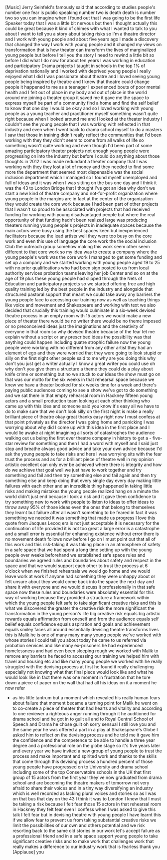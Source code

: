 
[Music]
Jerry Seinfeld&#39;s famously said that
according to studies people&#39;s number one
fear is public speaking
number two is death death is number two
so you can imagine when I found out that
I was going to be the first life Speaker
today that I was a little bit nervous
but then I thought actually this could
be great because it kind of chimes with
what I wanted to talk to you about I
want to tell you a story about taking
risks so I&#39;m a theatre director and I
work with young people and about five
years ago I made a discovery that
changed the way I work with young people
and it changed my views on
transformation that is how theater can
transform the lives of marginalized
young people but before I tell you the
story I need to rewind a little bit
so before I did what I do now for about
ten years I was working in education and
participatory Drama projects I taught in
schools in the top 1% of deprivation
nationally and I worked with deprived
young people I really enjoyed what I did
I was passionate about theatre and I
loved seeing young people being inspired
by theatre and I knew that theatre could
change people it happened to me as a
teenager I experienced bouts of poor
mental health and I felt out of place in
my body and out of place in the world
around me joining a theater group it
saved me it gave me the space to express
myself be part of a community find a
home and find the self belief to know
that one day I would be okay and so I
loved working with young people as a
young teacher and practitioner myself
something wasn&#39;t quite right because
when I looked around me and I looked at
the theater industry I couldn&#39;t see the
young people that I was working with
reflected in that industry and even when
I went back to drama school myself to do
a masters I saw that those in training
didn&#39;t really reflect the communities
that I&#39;d been working with they they
didn&#39;t seem to come from all walks of
life so something wasn&#39;t quite working
and even though I&#39;d been part of some
amazing participatory theater projects
not enough young people were progressing
on into the industry but before I could
do anything about those thoughts in 2012
I was made redundant a theater company
that I was working with they they lost a
lot of money and they needed to find
some more the department that seemed
most dispensable was the social
inclusion department which I managed so
I found myself unemployed and full of
ideas and it was when I was sitting on
the bus one day and I think it was the
43 to London Bridge that I thought I&#39;ve
got an idea why don&#39;t we start a new
kind of theatre company and
not-for-profit organization where young
people in the margins are in fact at the
center of the organization they would
create the core work because I had been
part of other projects that I wasn&#39;t so
proud to be associated with projects
that had received funding for working
with young disadvantaged people but
where the real opportunity of that
funding hadn&#39;t been realized large was
producing theaters running young
people&#39;s projects in inadequate spaces
because the main actors were busy using
the best spaces keen but inexperienced
facilitators because the lead artists
well they were too busy
on the core work and even this use of
language the core work the the social
inclusion Club the outreach group
somehow making this work seem other seem
different to that core work so my idea
was to create a company where the young
people&#39;s work was the core work I
managed to get some funding and set up a
company and we started working with
young people aged 19 to 25 with no prior
qualifications who had been sign posted
to us from local authority services
probation teams leaving her job Center
and so on at the age of 19 plus these
young people had slipped through the
Nets of Education and participatory
projects so we started offering free and
high quality training led by the best
people in the industry and alongside
that structured pastoral support that
meant we could take away any barriers
the young people face to accessing our
training now as well as teaching things
like voice and movement and Shakespeare
and working with text we also decided
that crucially this training would
culminate in a six-week devised theatre
process in an empty room with 15 actors
we would make a new piece of theater
there would be no writer there would be
no theme imposed or no preconceived
ideas just the imaginations and the
creativity of everyone in that room so
why devised theatre because of the fear
let me explain without a script or any
prescribed ideas the possibility was
that anything could happen including
quatre
strophic failure now the young people
were working with no different from any
other artist they had an element of ego
and they were worried that they were
going to look stupid or silly on the
first night other people said to me why
are you doing this why don&#39;t you just
get a writer actually I know a great
writer you could use oh why don&#39;t you
give them a structure a theme they could
do a play about knife crime or something
but no we stuck to our ideas the show
must go on that was our motto for the
six weeks in that rehearsal space
because we knew we have a theater booked
for six weeks time for a week and
there&#39;s paying public audiences coming
to see a show we&#39;ve got to do something
and we sat there in that empty rehearsal
room in Hackney fifteen young actors and
a small production team looking at each
other thinking who came up with this
idea and someone said you know it&#39;s easy
all we have to do to make sure that we
don&#39;t look silly on the first night is
make a really brilliant piece of theatre
okay great thanks easy right now I must
confess at that point privately as the
director I was going home and panicking
I was worrying about why did I come up
with this idea in the first place and I
would lie awake at night imagining all
sorts of catastrophes the audience
walking out us being the first ever
theatre company in history to get a -
five-star review for something and then
I had a word with myself and I said just
stop and breathe always good advice and
take your own advice because I&#39;d ask the
young people to take risks and here I
was worrying sits with the fear trust
the process and as for a brilliant piece
of theatre well in my opinion artistic
excellent
can only ever be achieved where there is
integrity and how do we achieve that
goal well we just have to work together
and try something and fail and then try
something else
and fail again and then try something
else and keep doing that every single
day every day making little failures
with each other and an incredible thing
happened in taking little risks and
making mistakes the young people
realized hang on a minute the world
didn&#39;t just end because I took a risk
and it gave them confidence to try
something new
to work with people to listen to ideas
to offer ideas to throw away 95% of
those ideas even the ones that belong to
themselves they learnt but failure after
all wasn&#39;t something to be feared in
fact it was something we needed it was
something that made us progress I love
this quote from Jacques Lecoq era is not
just acceptable it is necessary for the
continuation of life provided it is not
too great a large error is a catastrophe
and a small error is essential for
enhancing existence without error there
is no movement death follows now before
I go on I must point out that all of
this work and this risk-taking it was
taking place in an atmosphere of safety
in a safe space that we had spent a long
time setting up with the young people
over weeks beforehand we established
safe space rules and boundaries we
agreed rules and boundaries about safety
and respect in the space and that we
would support each other to trust the
process
at 6 o&#39;clock when we finished rehearsals
we would go home and we would leave work
at work if anyone had something they
were unhappy about or felt unsure about
they would come back into the space the
next day and share it with everyone and
we would discuss it professionally in
that safe space now these rules and
boundaries were absolutely essential for
this way of working because they
provided a structure a framework within
which the young people felt safe to take
significant creative risks and this is
what we discovered the greater the
creative risk the more significant the
transformation in the young person&#39;s
life big creative risk equals big
artistic rewards equals affirmation from
oneself and from the audience
equals self belief equals confidence
equals aspiration and goals and
achievement equals smiley faces all
around essentially devising theatre
transforms lives this is Malik he is one
of many many many young people we&#39;ve
worked with whose stories I could tell
you about today he came to us referred
via probation services and like many
ex-prisoners he had experienced
homelessness and had even been sleeping
rough we worked with Malik to remove any
barriers he faced to accessing our
training we helped him with travel and
housing etc and like many young people
we worked with he really struggled with
the devising process at first he found
it really challenging especially not
knowing what that final piece would look
like and what he would look like in fact
there was one moment in frustration that
he tore down a piece of paper on the
wall that had all his ideas on it a
moment he now refer
- as his little tantrum but a moment
which revealed his really human fears
about failure that moment became a
turning point for Malik he went on to
co-create a piece of theater that had
hearts and vitality and according to one
reviewer a righteous anger running
through it he auditioned for drama
school and he got in to guilt all and to
Royal Central School of Speech and Drama
he chose guilt oh sorry
sensual I still love you and the same
year he was offered a part in a play at
Shakespeare&#39;s Globe I asked him to
reflect on the devising process and he
told me it gave him the confidence and
the competence to be able to handle a
three year degree and a professional
role on the globe stage so it&#39;s five
years later and every year we have
invited a new group of young people to
trust the process
and make important and spirited work and
thanks to the skills that come through
this devising process a hundred percent
of those young people have progressed on
to University and drama school including
some of the top Conservatoire schools in
the UK that first group of 15 actors
from the first year they&#39;ve now
graduated from drama school and are
becoming the theatre makers of tomorrow
not very afraid to share their voices
and in a tiny way diversifying an
industry which is well recorded as
lacking plural voices and stories so as
I was on that bus that day on the 43 I
think it was to London
I knew that I must be taking a risk
because I felt fear those 15 actors in
that rehearsal room in Hackney they felt
fear even I confess when I was asked to
give this talk I felt fear but in
devising theatre with young people I
have learnt this if we allow fear to
prevent us from taking substantial
creative risks we limit the
possibilities of our own and others
potential and we risk resorting back to
the same old stories in our work let&#39;s
accept failure as a professional friend
and in a safe space support young people
to take significant creative risks and
to make work that challenges work that
really makes a difference to our
industry work that is fearless thank you
[Applause]
you
